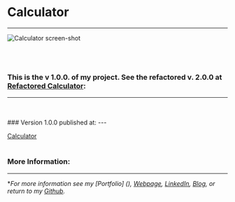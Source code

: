 # Calculator
---

![Calculator screen-shot](https://cloud.githubusercontent.com/assets/11747875/20288798/2c4c10ec-aa93-11e6-9c56-29be46649aaa.png)

<br/>
<br/>

### This is the v 1.0.0. of my project.  See the refactored v. 2.0.0 at [Refactored Calculator](https://github.com/trrapp12-ironyard/refactored-calculator):
---

<br/>
<br/>
### Version 1.0.0 published at: 
---

[Calculator](https://trrapp12-ironyard.github.io/calculator/)
<br/>
<br/>
### More Information:
---

\**For more information see my [Portfolio] (), [Webpage](http://web-karma.org), [LinkedIn](https://www.linkedin.com/in/trevor-rapp-042a1037), [Blog](http://web-karma.net), or return to my [Github](https://github.com/trrapp12).*
